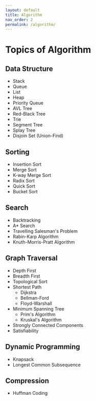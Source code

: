 ```yaml
---
layout: default
title: Algorithm
nav_order: 2
permalink: /algorithm/
---
```


# Topics of Algorithm

## Data Structure
 - Stack
 - Queue
 - List
 - Heap
 - Priority Queue
 - AVL Tree
 - Red-Black Tree
 - Trie
 - Segment Tree
 - Splay Tree
 - Disjoin Set (Union-Find)

## Sorting
 - Insertion Sort
 - Merge Sort
 - K-way Merge Sort
 - Radix Sort
 - Quick Sort
 - Bucket Sort

## Search
 - Backtracking
 - A* Search
 - Travelling Salesman's Problem
 - Rabin-Karp Algorithm
 - Knuth-Morris-Pratt Algorithm

## Graph Traversal
 - Depth First
 - Breadth First
 - Topological Sort
 - Shortest Path
   - Dijkstra
   - Bellman-Ford
   - Floyd-Warshall
 - Minimum Spanning Tree
   - Prim's Algorithm
   - Kruskal's Algorithm
 - Strongly Connected Components
 - Satisfiability

## Dynamic Programming
 - Knapsack
 - Longest Common Subsequence

## Compression
 - Huffman Coding
